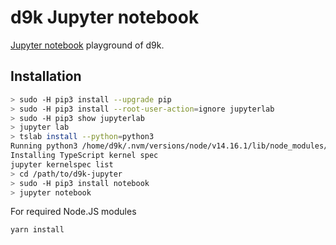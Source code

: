 # d9k Jupyter notebook

[Jupyter notebook](https://jupyter.org/try-jupyter/retro/notebooks/?path=notebooks/Intro.ipynb) playground of d9k.

## Installation

```bash
> sudo -H pip3 install --upgrade pip
> sudo -H pip3 install --root-user-action=ignore jupyterlab
> sudo -H pip3 show jupyterlab
> jupyter lab
> tslab install --python=python3
Running python3 /home/d9k/.nvm/versions/node/v14.16.1/lib/node_modules/tslab/python/install.py --tslab=tslab
Installing TypeScript kernel spec
jupyter kernelspec list
> cd /path/to/d9k-jupyter
> sudo -H pip3 install notebook
> jupyter notebook
```

For required Node.JS modules

```bash
yarn install
```
